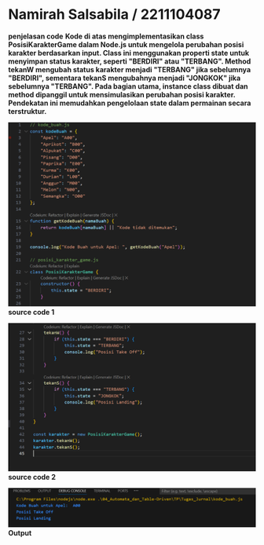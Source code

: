 # Namirah Salsabila / 2211104087

**penjelasan code**
**Kode di atas mengimplementasikan class PosisiKarakterGame dalam Node.js untuk mengelola perubahan posisi karakter berdasarkan input. Class ini menggunakan properti state untuk menyimpan status karakter, seperti "BERDIRI" atau "TERBANG". Method tekanW mengubah status karakter menjadi "TERBANG" jika sebelumnya "BERDIRI", sementara tekanS mengubahnya menjadi "JONGKOK" jika sebelumnya "TERBANG". Pada bagian utama, instance class dibuat dan method dipanggil untuk mensimulasikan perubahan posisi karakter. Pendekatan ini memudahkan pengelolaan state dalam permainan secara terstruktur.**

![Nama Gambar 1](gambar1.png)  
**source code 1**

![Nama Gambar 2](gambar2.png)  
**source code 2**

![Nama Gambar 3](gambar3.png)  
**Output**
